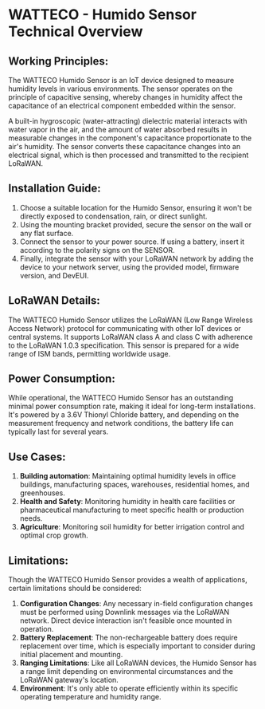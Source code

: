 # WATTECO - Humido Sensor Technical Overview

## Working Principles:

The WATTECO Humido Sensor is an IoT device designed to measure humidity levels in various environments. The sensor operates on the principle of capacitive sensing, whereby changes in humidity affect the capacitance of an electrical component embedded within the sensor. 

A built-in hygroscopic (water-attracting) dielectric material interacts with water vapor in the air, and the amount of water absorbed results in measurable changes in the component's capacitance proportionate to the air's humidity. The sensor converts these capacitance changes into an electrical signal, which is then processed and transmitted to the recipient LoRaWAN.

## Installation Guide:

1. Choose a suitable location for the Humido Sensor, ensuring it won't be directly exposed to condensation, rain, or direct sunlight.
2. Using the mounting bracket provided, secure the sensor on the wall or any flat surface.
3. Connect the sensor to your power source. If using a battery, insert it according to the polarity signs on the SENSOR.
4. Finally, integrate the sensor with your LoRaWAN network by adding the device to your network server, using the provided model, firmware version, and DevEUI.

## LoRaWAN Details:

The WATTECO Humido Sensor utilizes the LoRaWAN (Low Range Wireless Access Network) protocol for communicating with other IoT devices or central systems. It supports LoRaWAN class A and class C with adherence to the LoRaWAN 1.0.3 specification. This sensor is prepared for a wide range of ISM bands, permitting worldwide usage.

## Power Consumption:

While operational, the WATTECO Humido Sensor has an outstanding minimal power consumption rate, making it ideal for long-term installations. It's powered by a 3.6V Thionyl Chloride battery, and depending on the measurement frequency and network conditions, the battery life can typically last for several years.

## Use Cases:

1. **Building automation**: Maintaining optimal humidity levels in office buildings, manufacturing spaces, warehouses, residential homes, and greenhouses.
2. **Health and Safety**: Monitoring humidity in health care facilities or pharmaceutical manufacturing to meet specific health or production needs.
3. **Agriculture**: Monitoring soil humidity for better irrigation control and optimal crop growth.

## Limitations:

Though the WATTECO Humido Sensor provides a wealth of applications, certain limitations should be considered:

1. **Configuration Changes**: Any necessary in-field configuration changes must be performed using Downlink messages via the LoRaWAN network. Direct device interaction isn't feasible once mounted in operation.
2. **Battery Replacement**: The non-rechargeable battery does require replacement over time, which is especially important to consider during initial placement and mounting.
3. **Ranging Limitations**: Like all LoRaWAN devices, the Humido Sensor has a range limit depending on environmental circumstances and the LoRaWAN gateway's location.
4. **Environment**: It's only able to operate efficiently within its specific operating temperature and humidity range.